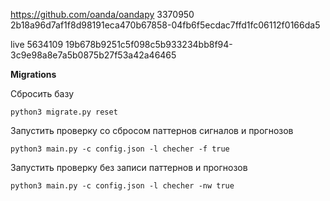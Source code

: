 https://github.com/oanda/oandapy
3370950
2b18a96d7af1f8d98191eca470b67858-04fb6f5ecdac7ffd1fc06112f0166da5

live
5634109
19b678b9251c5f098c5b933234bb8f94-3c9e98a8e7a5b0875b27f53a42a46465

**Migrations**

Сбросить базу
```
python3 migrate.py reset
```
Запустить проверку со сбросом паттернов сигналов и прогнозов
```
python3 main.py -c config.json -l checher -f true
```
Запустить проверку без записи паттернов и прогнозов

```
python3 main.py -c config.json -l checher -nw true
```